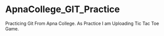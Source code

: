 # ApnaCollege_GIT_Practice
Practicing Git From Apna College. As Practice I am Uploading Tic Tac Toe Game.
